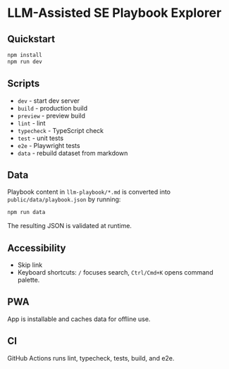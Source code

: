# LLM-Assisted SE Playbook Explorer

## Quickstart

```bash
npm install
npm run dev
```

## Scripts

- `dev` - start dev server
- `build` - production build
- `preview` - preview build
- `lint` - lint
- `typecheck` - TypeScript check
- `test` - unit tests
- `e2e` - Playwright tests
- `data` - rebuild dataset from markdown

## Data

Playbook content in `llm-playbook/*.md` is converted into `public/data/playbook.json` by running:

```bash
npm run data
```

The resulting JSON is validated at runtime.

## Accessibility

- Skip link
- Keyboard shortcuts: `/` focuses search, `Ctrl/Cmd+K` opens command palette.

## PWA

App is installable and caches data for offline use.

## CI

GitHub Actions runs lint, typecheck, tests, build, and e2e.
